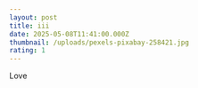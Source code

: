 ```yaml
---
layout: post
title: iii
date: 2025-05-08T11:41:00.000Z
thumbnail: /uploads/pexels-pixabay-258421.jpg
rating: 1
---
```

Love
